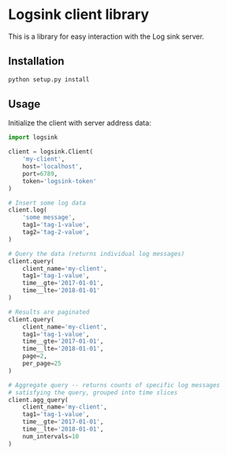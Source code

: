 # Logsink client library
This is a library for easy interaction with the Log sink server.

## Installation
```bash
python setup.py install
```

## Usage
Initialize the client with server address data:

```python
import logsink

client = logsink.Client(
    'my-client',
    host='localhost',
    port=6789,
    token='logsink-token'
)

# Insert some log data
client.log(
    'some message',
    tag1='tag-1-value',
    tag2='tag-2-value',
)

# Query the data (returns individual log messages)
client.query(
    client_name='my-client',
    tag1='tag-1-value',
    time__gte='2017-01-01',
    time__lte='2018-01-01'
)

# Results are paginated
client.query(
    client_name='my-client',
    tag1='tag-1-value',
    time__gte='2017-01-01',
    time__lte='2018-01-01',
    page=2,
    per_page=25
)

# Aggregate query -- returns counts of specific log messages
# satisfying the query, grouped into time slices
client.agg_query(
    client_name='my-client',
    tag1='tag-1-value',
    time__gte='2017-01-01',
    time__lte='2018-01-01',
    num_intervals=10
)
```

